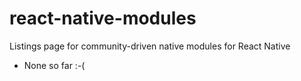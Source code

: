 # react-native-modules
Listings page for community-driven native modules for React Native

* None so far :-(
